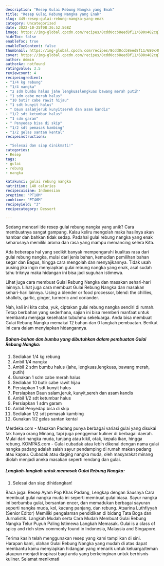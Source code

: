 ```yaml
---
description: "Resep Gulai Rebung Nangka yang Enak"
title: "Resep Gulai Rebung Nangka yang Enak"
slug: 449-resep-gulai-rebung-nangka-yang-enak
category: Uncategorized
date: 2022-10-25T08:26:52.568Z
image: https://img-global.cpcdn.com/recipes/8cdd0ccb8eed8f11/680x482cq70/gulai-rebung-nangka-foto-resep-utama.jpg
hideToc: false
enableToc: true
enableTocContent: false
thumbnail: https://img-global.cpcdn.com/recipes/8cdd0ccb8eed8f11/680x482cq70/gulai-rebung-nangka-foto-resep-utama.jpg
cover: https://img-global.cpcdn.com/recipes/8cdd0ccb8eed8f11/680x482cq70/gulai-rebung-nangka-foto-resep-utama.jpg
author: Admin
authorAv: notfound
ratingvalue: 3.5
reviewcount: 4
recipeingredient:
- "1/4 kg rebung"
- "1/4 nangka"
- "2 sdm bumbu halus jahe lengkuaslengkuas bawang merah putih"
- "1 sdm cabe merah halus"
- "10 butir cabe rawit hijau"
- "1 sdt kunyit halus"
- " Daun salamjeruk kunyitsereh dan asam kandis"
- "1/2 sdt ketumbar halus"
- "1 sdm garam"
- " Penyedap bisa di skip"
- "1/2 sdt pemasak kambing"
- "1/2 gelas santan kental"
recipeinstructions:

- "Selesai dan siap dinikmati!"
categories:
- Resep
tags:
- gulai
- rebung
- nangka

katakunci: gulai rebung nangka 
nutrition: 140 calories
recipecuisine: Indonesian
preptime: "PT18M"
cooktime: "PT46M"
recipeyield: "3"
recipecategory: Dessert

---
```





Sedang mencari ide resep gulai rebung nangka yang unik? Cara membuatnya sangat gampang. Kalau keliru mengolah maka hasilnya akan hambar dan bahkan tidak sedap. Padahal gulai rebung nangka yang enak seharusnya memiliki aroma dan rasa yang mampu memancing selera Kita.





Ada beberapa hal yang sedikit banyak mempengaruhi kualitas rasa dari gulai rebung nangka, mulai dari jenis bahan, kemudian pemilihan bahan segar dan Bagus, hingga cara mengolah dan menyajikannya. Tidak usah pusing jika ingin menyiapkan gulai rebung nangka yang enak,      asal sudah tahu triknya maka hidangan ini bisa jadi suguhan istimewa.














Lihat juga cara membuat Gulai Rebung Nangka dan masakan sehari-hari lainnya. Lihat juga cara membuat Gulai Rebung Nangka dan masakan sehari-hari lainnya. Using a blender or food processor, blend: the chillies, shallots, garlic, ginger, turmeric and coriander.






Nah, kali ini kita coba, yuk, ciptakan gulai rebung nangka sendiri di rumah. Tetap berbahan yang sederhana, sajian ini bisa memberi manfaat untuk membantu menjaga kesehatan tubuhmu sekeluarga. Anda bisa membuat Gulai Rebung Nangka memakai 12 bahan dan 0 langkah pembuatan. Berikut ini cara dalam menyiapkan hidangannya.

<!--inarticleads1-->

##### Bahan-bahan dan bumbu yang dibutuhkan dalam pembuatan Gulai Rebung Nangka:

1. Sediakan 1/4 kg rebung
1. Ambil 1/4 nangka
1. Ambil 2 sdm bumbu halus (jahe, lengkuas,lengkuas, bawang merah, putih)
1. Gunakan 1 sdm cabe merah halus
1. Sediakan 10 butir cabe rawit hijau
1. Persiapkan 1 sdt kunyit halus
1. Persiapkan  Daun salam,jeruk, kunyit,sereh dan asam kandis
1. Ambil 1/2 sdt ketumbar halus
1. Persiapkan 1 sdm garam
1. Ambil  Penyedap bisa di skip
1. Sediakan 1/2 sdt pemasak kambing
1. Gunakan 1/2 gelas santan kental


Merdeka.com - Masakan Padang punya berbagai variasi gulai yang disukai tak hanya orang Minang, tapi juga penggemar kuliner di berbagai daerah. Mulai dari nangka muda, tunjang atau kikil, otak, kepala ikan, hingga rebung. KOMPAS.com - Gulai cubadak atau lebih dikenal dengan nama gulai nangka padang adalah salah sayur pendamping di rumah makan padang atau kapau. Cubadak atau daging nangka muda, oleh masyarakat minang diolah menjadi aneka masakan seperti rendang dan gulai. 

<!--inarticleads2-->

##### Langkah-langkah untuk memasak Gulai Rebung Nangka:


1. Selesai dan siap dihidangkan!

Baca juga: Resep Ayam Pop Khas Padang, Lengkap dengan Sausnya Cara membuat gulai nangka muda ini seperti membuat gulai biasa. Sayur nangka ini berbumbu gulai, bersantan encer, dan memadukan berbagai sayuran seperti nangka muda, kol, kacang panjang, dan rebung. Atsarina Luthfiyyah (Senior Editor) Memiliki pengalaman pendidikan di bidang Tata Boga dan Jurnalistik. Langkah Mudah serta Cara Mudah Membuat Gulai Rebung Nangka Telur Puyuh Paling Istimewa Langkah Memasak. Gulai is a class of spicy and rich stew commonly found in Indonesia, Malaysia and Singapore. 

Terima kasih telah menggunakan resep yang kami tampilkan di sini. Harapan kami, olahan Gulai Rebung Nangka yang mudah di atas dapat membantu kamu menyiapkan hidangan yang menarik untuk keluarga/teman ataupun menjadi inspirasi bagi anda yang berkeinginan untuk berbisnis kuliner. Selamat menikmati
